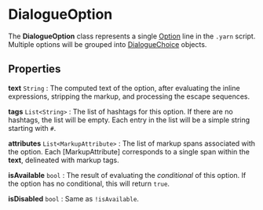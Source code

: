 # DialogueOption

The **DialogueOption** class represents a single [Option] line in the `.yarn` script. Multiple
options will be grouped into [DialogueChoice] objects.


## Properties

**text** `String`
: The computed text of the option, after evaluating the inline expressions, stripping the markup,
  and processing the escape sequences.

**tags** `List<String>`
: The list of hashtags for this option. If there are no hashtags, the list will be empty. Each entry
  in the list will be a simple string starting with `#`.

**attributes** `List<MarkupAttribute>`
: The list of markup spans associated with the option. Each [MarkupAttribute] corresponds to a
  single span within the **text**, delineated with markup tags.

**isAvailable** `bool`
: The result of evaluating the *conditional* of this option. If the option has no conditional, this
  will return `true`.

**isDisabled** `bool`
: Same as `!isAvailable`.


[Option]: ../language/options.md
[DialogueChoice]: dialogue_choice.md
